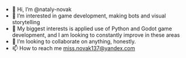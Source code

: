 - 👋 Hi, I’m @nataly-novak
- 👀 I’m interested in game development, making bots and visual storytelling
- 🌱 My biggest interests is applied use of Python and Godot game development, and I am looking to constantly improve in these areas
- 💞️ I’m looking to collaborate on anything, honestly.
- 📫 How to reach me miss.novak137@yandex.com

<!---
nataly-novak/nataly-novak is a ✨ special ✨ repository because its `README.md` (this file) appears on your GitHub profile.
You can click the Preview link to take a look at your changes.
--->
